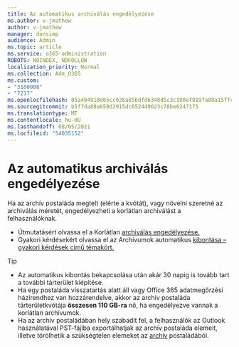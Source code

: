 ```yaml
---
title: Az automatikus archiválás engedélyezése
ms.author: v-jmathew
author: v-jmathew
manager: dansimp
audience: Admin
ms.topic: article
ms.service: o365-administration
ROBOTS: NOINDEX, NOFOLLOW
localization_priority: Normal
ms.collection: Adm_O365
ms.custom:
- "3100008"
- "7217"
ms.openlocfilehash: 85a494918d65cc026a85bdfd6348d5c3c190ef919fa88a15ffcd4e7e790b8737
ms.sourcegitcommit: b5f7da89a650d2915dc652449623c78be6247175
ms.translationtype: MT
ms.contentlocale: hu-HU
ms.lasthandoff: 08/05/2021
ms.locfileid: "54035152"
---
```

# <a name="enable-auto-expanding-archiving"></a>Az automatikus archiválás engedélyezése

Ha az archív postaláda megtelt (elérte a kvótát), vagy növelni szeretné az archiválás méretét, engedélyezheti a korlátlan archiválást a felhasználóknak.

- Útmutatásért olvassa el a Korlátlan [archiválás engedélyezése.](https://docs.microsoft.com/office365/securitycompliance/enable-unlimited-archiving)
- Gyakori kérdésekért olvassa el az Archívumok automatikus [kibontása – gyakori kérdések című témakört.](https://blogs.technet.microsoft.com/exchange/2018/04/09/office-365-auto-expanding-archives-faq/)

> [!TIP]
>
> - Az automatikus kibontás bekapcsolása után akár 30 napig is tovább tart a további tárterület kiépítése.
> - Ha egy postaláda visszatartás alatt áll vagy Office 365 adatmegőrzési házirendhez van hozzárendelve, akkor az archív postaláda tárterületkvótája **összesen 110 GB-ra** nő, ha engedélyezve vannak a korlátlan archívumok.
> - Ha az archív postaládában hely szabadít fel, a felhasználók az Outlook használatával PST-fájlba exportálhatjak az archív postaláda elemeit, illetve törölhetik a szükségtelen elemeket az [archív](https://support.office.com/article/Export-or-backup-email-contacts-and-calendar-to-an-Outlook-pst-file-14252b52-3075-4e9b-be4e-ff9ef1068f91) postaládából.
